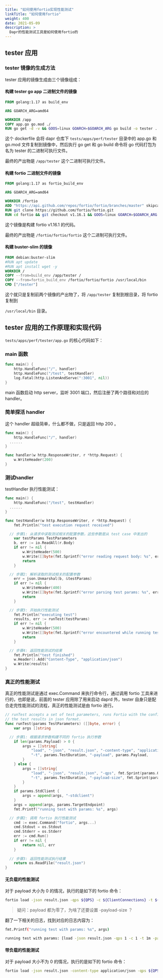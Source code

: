 ```yaml
---
title: "如何使用fortio实现性能测试"
linkTitle: "如何使用fortio"
weight: 400
date: 2021-05-09
description: >
  Dapr的性能测试工具是如何使用fortio的
---
```




## tester 应用

### tester 镜像的生成方法

tester 应用的镜像生成由三个镜像组成：

#### 构建 tester go app 二进制文件的镜像

```dockerfile
FROM golang:1.17 as build_env

ARG GOARCH_ARG=amd64

WORKDIR /app
COPY app.go go.mod ./
RUN go get -d -v && GOOS=linux GOARCH=$GOARCH_ARG go build -o tester .
```

这个 dockerfile 会将 dapr 仓库下 `tests/apps/perf/tester` 目录中的 app.go 和 go.mod 文件复制到镜像中，然后执行 go get 和 go build 命令将 go 代码打包为名为 tester 的二进制可执行文件。

最终的产出物是 `/app/tester` 这个二进制可执行文件。

#### 构建 fortio 二进制文件的镜像

```dockerfile
FROM golang:1.17 as fortio_build_env

ARG GOARCH_ARG=amd64

WORKDIR /fortio
ADD "https://api.github.com/repos/fortio/fortio/branches/master" skipcache
RUN git clone https://github.com/fortio/fortio.git
RUN cd fortio && git checkout v1.16.1 && GOOS=linux GOARCH=$GOARCH_ARG go build
```

这个镜像是构建 fortio v1.16.1 的代码。

最终的产出物是 `/fortio/fortio/fortio` 这个二进制可执行文件。

#### 构建 buster-slim 的镜像

```dockerfile
FROM debian:buster-slim
#RUN apt update
#RUN apt install wget -y
WORKDIR /
COPY --from=build_env /app/tester /
COPY --from=fortio_build_env /fortio/fortio/fortio /usr/local/bin
CMD ["/tester"]
```

这个就只是复制前两个镜像的产出物了，将 `/app/tester` 复制到根目录，将 fortio 复制到 

`/usr/local/bin` 目录。



## tester 应用的工作原理和实现代码

`tests/apps/perf/tester/app.go` 的核心代码如下：

### main 函数

```go
func main() {
	http.HandleFunc("/", handler)
	http.HandleFunc("/test", testHandler)
	log.Fatal(http.ListenAndServe(":3001", nil))
}
```

main 函数启动 http server，监听 3001 端口，然后注册了两个路径和对应的 handler。

### 简单探活 handler

这个 handler 超级简单，什么都不做，只是返回 http 200 。

```go
func main() {
	http.HandleFunc("/", handler)
  ......
}

func handler(w http.ResponseWriter, r *http.Request) {
	w.WriteHeader(200)
}
```

### 测试handler

testHandler 执行性能测试：

```go
func main() {
	http.HandleFunc("/test", testHandler)
  ......
}

func testHandler(w http.ResponseWriter, r *http.Request) {
	fmt.Println("test execution request received")

  // 步骤1: 从请求中读取测试相关的配置参数，这些参数是从 test case 中发出的
	var testParams TestParameters
	b, err := io.ReadAll(r.Body)
	if err != nil {
		w.WriteHeader(500)
		w.Write([]byte(fmt.Sprintf("error reading request body: %s", err)))
		return
	}

  // 步骤2: 解析读取的测试相关的配置参数
	err = json.Unmarshal(b, &testParams)
	if err != nil {
		w.WriteHeader(400)
		w.Write([]byte(fmt.Sprintf("error parsing test params: %s", err)))
		return
	}

  // 步骤3: 开始执行性能测试
	fmt.Println("executing test")
	results, err := runTest(testParams)
	if err != nil {
		w.WriteHeader(500)
		w.Write([]byte(fmt.Sprintf("error encountered while running test: %s", err)))
		return
	}

  // 步骤4: 返回性能测试的结果
	fmt.Println("test finished")
	w.Header().Add("Content-Type", "application/json")
	w.Write(results)
}
```



### 真正的性能测试

真正的性能测试是通过 exec.Command 来执行命令行，通过调用 fortio 工具来进行的，也即是说，前面的 tester 应用除了用来启动 daprd 外，tester 自身只是配合走完性能测试的流程，真正的性能测试是由 fortio 进行。

```go
// runTest accepts a set of test parameters, runs Fortio with the configured setting and returns
// the test results in json format.
func runTest(params TestParameters) ([]byte, error) {
	var args []string

  // 步骤1: 根据请求参数构建不同的 fortio 执行参数
	if len(params.Payload) > 0 {
		args = []string{
			"load", "-json", "result.json", "-content-type", "application/json", "-qps", fmt.Sprint(params.QPS), "-c", fmt.Sprint(params.ClientConnections),
			"-t", params.TestDuration, "-payload", params.Payload,
		}
	} else {
		args = []string{
			"load", "-json", "result.json", "-qps", fmt.Sprint(params.QPS), "-c", fmt.Sprint(params.ClientConnections),
			"-t", params.TestDuration, "-payload-size", fmt.Sprint(params.PayloadSizeKB),
		}
	}
	if params.StdClient {
		args = append(args, "-stdclient")
	}
	args = append(args, params.TargetEndpoint)
	fmt.Printf("running test with params: %s", args)

  // 步骤2: 调用 fortio 执行性能测试
	cmd := exec.Command("fortio", args...)
	cmd.Stdout = os.Stdout
	cmd.Stderr = os.Stderr
	err := cmd.Run()
	if err != nil {
		return nil, err
	}
  
  // 步骤3: 返回性能测试执行结果
	return os.ReadFile("result.json")
}
```

#### 无负载的性能测试

对于 payload 大小为 0 的情况，执行的是如下的 fortio 命令：

```bash
fortio load -json result.json -qps ${QPS} -c ${ClientConnections} -t ${TestDuration} -payload-size ${PayloadSizeKB} ${TargetEndpoint}
```

> 疑问：payload 都为零了，为啥了还要设置 -payload-size ？

翻了一下相关的日志，找到对应的日志内容为：

```bash
fmt.Printf("running test with params: %s", args)

running test with params: [load -json result.json -qps 1 -c 1 -t 1m -payload-size 0 http://testapp:3000/test]
```



#### 带负载的性能测试

对于 payload 大小不为 0 的情况，执行的是如下的 fortio 命令：

```bash
fortio load -json result.json -content-type application/json -qps ${QPS} -c ${ClientConnections} -t ${TestDuration} -payload ${Payload} ${TargetEndpoint}
```

